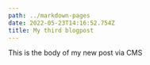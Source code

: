 ```yaml
---
path: ../markdown-pages
date: 2022-05-23T14:16:52.754Z
title: My third blogpost
---
```

This is the body of my new post via CMS